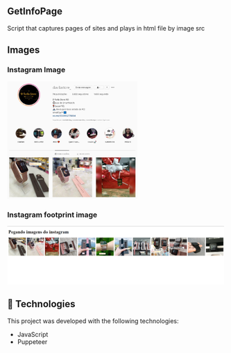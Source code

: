 ## GetInfoPage
Script that captures pages of sites and plays in html file by image src


## Images
<h3>Instagram Image</h3>
<img src="/github/instagram.png" width="300px">
<h3>Instagram footprint image</h3>
<img src="/github/page.png" width="500px">

## 🚀 Technologies

This project was developed with the following technologies:

<ul>
<li>JavaScript</li>
<li>Puppeteer</li>
</ul>